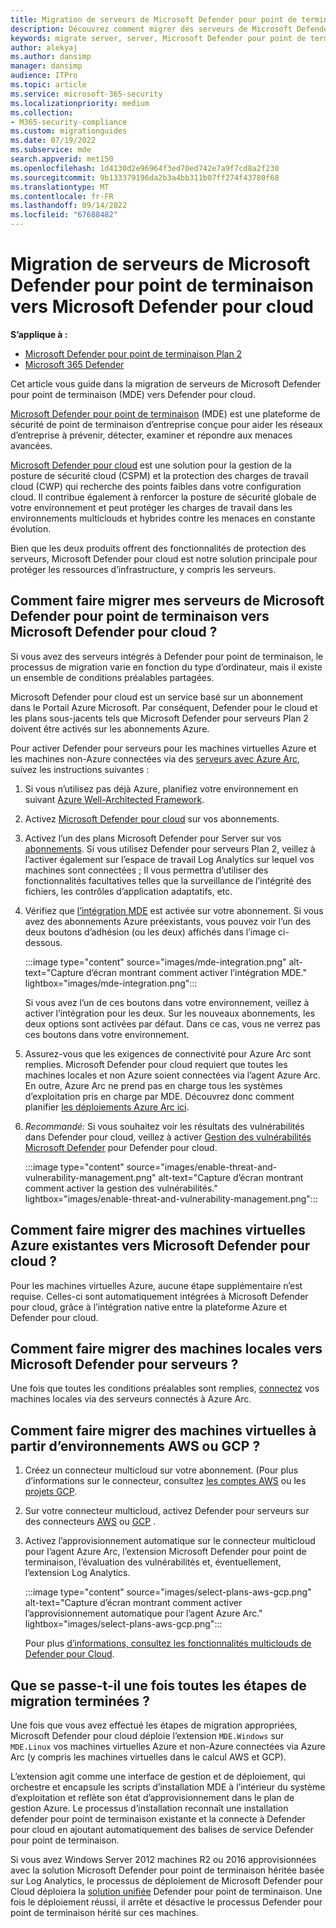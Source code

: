 ```yaml
---
title: Migration de serveurs de Microsoft Defender pour point de terminaison vers Microsoft Defender pour cloud
description: Découvrez comment migrer des serveurs de Microsoft Defender pour point de terminaison vers Microsoft Defender pour cloud.
keywords: migrate server, server, Microsoft Defender pour point de terminaison server, Microsoft Defender for Cloud, MDE, azure, azure cloud, CSPM, CWP, protection contre la charge de travail cloud, protection contre les menaces, protection avancée contre les menaces, Microsoft Azure, connecteur multicloud
author: alekyaj
ms.author: dansimp
manager: dansimp
audience: ITPro
ms.topic: article
ms.service: microsoft-365-security
ms.localizationpriority: medium
ms.collection:
- M365-security-compliance
ms.custom: migrationguides
ms.date: 07/19/2022
ms.subservice: mde
search.appverid: met150
ms.openlocfilehash: 1d4130d2e96964f3ed70ed742e7a9f7cd8a2f230
ms.sourcegitcommit: 9b133379196da2b3a4bb311b07ff274f43780f68
ms.translationtype: MT
ms.contentlocale: fr-FR
ms.lasthandoff: 09/14/2022
ms.locfileid: "67688482"
---
```

# <a name="migrating-servers-from-microsoft-defender-for-endpoint-to-microsoft-defender-for-cloud"></a>Migration de serveurs de Microsoft Defender pour point de terminaison vers Microsoft Defender pour cloud

**S’applique à :**

- [Microsoft Defender pour point de terminaison Plan 2](https://go.microsoft.com/fwlink/p/?linkid=2154037)
- [Microsoft 365 Defender](https://go.microsoft.com/fwlink/?linkid=2118804)

Cet article vous guide dans la migration de serveurs de Microsoft Defender pour point de terminaison (MDE) vers Defender pour cloud.

[Microsoft Defender pour point de terminaison](https://www.microsoft.com/security/business/endpoint-security/microsoft-defender-endpoint) (MDE) est une plateforme de sécurité de point de terminaison d’entreprise conçue pour aider les réseaux d’entreprise à prévenir, détecter, examiner et répondre aux menaces avancées.

[Microsoft Defender pour cloud](https://azure.microsoft.com/services/defender-for-cloud/) est une solution pour la gestion de la posture de sécurité cloud (CSPM) et la protection des charges de travail cloud (CWP) qui recherche des points faibles dans votre configuration cloud. Il contribue également à renforcer la posture de sécurité globale de votre environnement et peut protéger les charges de travail dans les environnements multiclouds et hybrides contre les menaces en constante évolution.

Bien que les deux produits offrent des fonctionnalités de protection des serveurs, Microsoft Defender pour cloud est notre solution principale pour protéger les ressources d’infrastructure, y compris les serveurs. 

## <a name="how-do-i-migrate-my-servers-from-microsoft-defender-for-endpoint-to-microsoft-defender-for-cloud"></a>Comment faire migrer mes serveurs de Microsoft Defender pour point de terminaison vers Microsoft Defender pour cloud ?

Si vous avez des serveurs intégrés à Defender pour point de terminaison, le processus de migration varie en fonction du type d’ordinateur, mais il existe un ensemble de conditions préalables partagées. 

Microsoft Defender pour cloud est un service basé sur un abonnement dans le Portail Azure Microsoft. Par conséquent, Defender pour le cloud et les plans sous-jacents tels que Microsoft Defender pour serveurs Plan 2 doivent être activés sur les abonnements Azure.

Pour activer Defender pour serveurs pour les machines virtuelles Azure et les machines non-Azure connectées via des [serveurs avec Azure Arc](/azure/azure-arc/servers/overview), suivez les instructions suivantes :

1. Si vous n’utilisez pas déjà Azure, planifiez votre environnement en suivant [Azure Well-Architected Framework](/azure/architecture/framework/).

2. Activez [Microsoft Defender pour cloud](/azure/defender-for-cloud/get-started) sur vos abonnements.

3. Activez l’un des plans Microsoft Defender pour Server sur vos [abonnements](/azure/defender-for-cloud/enable-enhanced-security). Si vous utilisez Defender pour serveurs Plan 2, veillez à l’activer également sur l’espace de travail Log Analytics sur lequel vos machines sont connectées ; Il vous permettra d’utiliser des fonctionnalités facultatives telles que la surveillance de l’intégrité des fichiers, les contrôles d’application adaptatifs, etc.

4. Vérifiez que [l’intégration MDE](/azure/defender-for-cloud/integration-defender-for-endpoint?tabs=windows) est activée sur votre abonnement. Si vous avez des abonnements Azure préexistants, vous pouvez voir l’un des deux boutons d’adhésion (ou les deux) affichés dans l’image ci-dessous.

     :::image type="content" source="images/mde-integration.png" alt-text="Capture d’écran montrant comment activer l’intégration MDE." lightbox="images/mde-integration.png":::

   Si vous avez l’un de ces boutons dans votre environnement, veillez à activer l’intégration pour les deux. Sur les nouveaux abonnements, les deux options sont activées par défaut. Dans ce cas, vous ne verrez pas ces boutons dans votre environnement.

5. Assurez-vous que les exigences de connectivité pour Azure Arc sont remplies. Microsoft Defender pour cloud requiert que toutes les machines locales et non Azure soient connectées via l’agent Azure Arc. En outre, Azure Arc ne prend pas en charge tous les systèmes d’exploitation pris en charge par MDE. Découvrez donc comment planifier [les déploiements Azure Arc ici](/azure/azure-arc/servers/plan-at-scale-deployment).

6. *Recommandé:* Si vous souhaitez voir les résultats des vulnérabilités dans Defender pour cloud, veillez à activer [Gestion des vulnérabilités Microsoft Defender](/azure/defender-for-cloud/enable-data-collection?tabs=autoprovision-va) pour Defender pour cloud.

   :::image type="content" source="images/enable-threat-and-vulnerability-management.png" alt-text="Capture d’écran montrant comment activer la gestion des vulnérabilités." lightbox="images/enable-threat-and-vulnerability-management.png"::: 

## <a name="how-do-i-migrate-existing-azure-vms-to-microsoft-defender-for-cloud"></a>Comment faire migrer des machines virtuelles Azure existantes vers Microsoft Defender pour cloud ?

Pour les machines virtuelles Azure, aucune étape supplémentaire n’est requise. Celles-ci sont automatiquement intégrées à Microsoft Defender pour cloud, grâce à l’intégration native entre la plateforme Azure et Defender pour cloud.

## <a name="how-do-i-migrate-on-premises-machines-to-microsoft-defender-for-servers"></a>Comment faire migrer des machines locales vers Microsoft Defender pour serveurs ?

Une fois que toutes les conditions préalables sont remplies, [connectez](/azure/defender-for-cloud/quickstart-onboard-machines?pivots=azure-arc) vos machines locales via des serveurs connectés à Azure Arc.

## <a name="how-do-i-migrate-vms-from-aws-or-gcp-environments"></a>Comment faire migrer des machines virtuelles à partir d’environnements AWS ou GCP ?

1. Créez un connecteur multicloud sur votre abonnement. (Pour plus d’informations sur le connecteur, consultez [les comptes AWS](/azure/defender-for-cloud/quickstart-onboard-aws?pivots=env-settings) ou les [projets GCP](/azure/defender-for-cloud/quickstart-onboard-gcp?pivots=env-settings).

2. Sur votre connecteur multicloud, activez Defender pour serveurs sur des connecteurs [AWS](/azure/defender-for-cloud/quickstart-onboard-aws?pivots=env-settings#prerequisites) ou [GCP](/azure/defender-for-cloud/quickstart-onboard-gcp?pivots=env-settings#configure-the-servers-plan) .

3. Activez l’approvisionnement automatique sur le connecteur multicloud pour l’agent Azure Arc, l’extension Microsoft Defender pour point de terminaison, l’évaluation des vulnérabilités et, éventuellement, l’extension Log Analytics.

     :::image type="content" source="images/select-plans-aws-gcp.png" alt-text="Capture d’écran montrant comment activer l’approvisionnement automatique pour l’agent Azure Arc." lightbox="images/select-plans-aws-gcp.png":::

   Pour plus [d’informations, consultez les fonctionnalités multiclouds de Defender pour Cloud](https://aka.ms/mdcmc).

## <a name="what-happens-once-all-migration-steps-are-completed"></a>Que se passe-t-il une fois toutes les étapes de migration terminées ?

Une fois que vous avez effectué les étapes de migration appropriées, Microsoft Defender pour cloud déploie l’extension `MDE.Windows` sur `MDE.Linux` vos machines virtuelles Azure et non-Azure connectées via Azure Arc (y compris les machines virtuelles dans le calcul AWS et GCP).

L’extension agit comme une interface de gestion et de déploiement, qui orchestre et encapsule les scripts d’installation MDE à l’intérieur du système d’exploitation et reflète son état d’approvisionnement dans le plan de gestion Azure. Le processus d’installation reconnaît une installation defender pour point de terminaison existante et la connecte à Defender pour cloud en ajoutant automatiquement des balises de service Defender pour point de terminaison.

Si vous avez Windows Server 2012 machines R2 ou 2016 approvisionnées avec la solution Microsoft Defender pour point de terminaison héritée basée sur Log Analytics, le processus de déploiement de Microsoft Defender pour Cloud déploiera la [solution unifiée](configure-server-endpoints.md#new-windows-server-2012-r2-and-2016-functionality-in-the-modern-unified-solution) Defender pour point de terminaison. Une fois le déploiement réussi, il arrête et désactive le processus Defender pour point de terminaison hérité sur ces machines.
